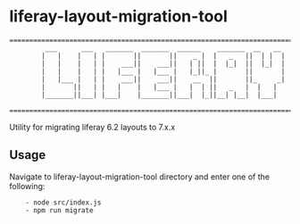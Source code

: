 # liferay-layout-migration-tool

```
=================================================================================
         ___      ___   _______  _______  ______    _______  __   __ 
        |   |    |   | |       ||       ||    _ |  |   _   ||  | |  |
        |   |    |   | |    ___||    ___||   | ||  |  |_|  ||  |_|  |
        |   |    |   | |   |___ |   |___ |   |_||_ |       ||       |
        |   |___ |   | |    ___||    ___||    __  ||       ||_     _|
        |       ||   | |   |    |   |___ |   |  | ||   _   |  |   |  
        |_______||___| |___|    |_______||___|  |_||__| |__|  |___|   

=================================================================================
```
Utility for migrating liferay 6.2 layouts to 7.x.x

## Usage

Navigate to liferay-layout-migration-tool directory and enter one of the following:

```
    - node src/index.js
    - npm run migrate
```